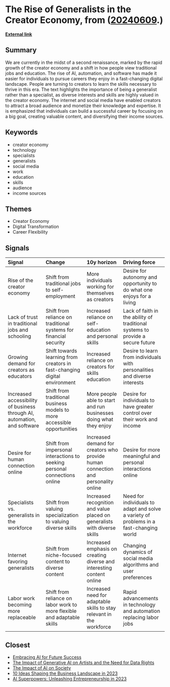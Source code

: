 # __The Rise of Generalists in the Creator Economy__, from ([20240609](https://kghosh.substack.com/p/20240609).)

__[External link](https://thedankoe.com/letters/the-age-of-the-generalist-how-to-thrive-with-multiple-interests/?utm_source=substack&utm_medium=email)__



## Summary

We are currently in the midst of a second renaissance, marked by the rapid growth of the creator economy and a shift in how people view traditional jobs and education. The rise of AI, automation, and software has made it easier for individuals to pursue careers they enjoy in a fast-changing digital landscape. People are turning to creators to learn the skills necessary to thrive in this era. The text highlights the importance of being a generalist rather than a specialist, as diverse interests and skills are highly valued in the creator economy. The internet and social media have enabled creators to attract a broad audience and monetize their knowledge and expertise. It is emphasized that individuals can build a successful career by focusing on a big goal, creating valuable content, and diversifying their income sources.

## Keywords

* creator economy
* technology
* specialists
* generalists
* social media
* work
* education
* skills
* audience
* income sources

## Themes

* Creator Economy
* Digital Transformation
* Career Flexibility

## Signals

| Signal                                                                   | Change                                                                    | 10y horizon                                                                       | Driving force                                                                          |
|:-------------------------------------------------------------------------|:--------------------------------------------------------------------------|:----------------------------------------------------------------------------------|:---------------------------------------------------------------------------------------|
| Rise of the creator economy                                              | Shift from traditional jobs to self-employment                            | More individuals working for themselves as creators                               | Desire for autonomy and opportunity to do what one enjoys for a living                 |
| Lack of trust in traditional jobs and schooling                          | Shift from reliance on traditional systems for financial security         | Increased reliance on self-education and personal skills                          | Lack of faith in the ability of traditional systems to provide a secure future         |
| Growing demand for creators as educators                                 | Shift towards learning from creators in fast-changing digital environment | Increased reliance on creators for skills education                               | Desire to learn from individuals with personalities and diverse interests              |
| Increased accessibility of business through AI, automation, and software | Shift from traditional business models to more accessible opportunities   | More people able to start and run businesses doing what they enjoy                | Desire for individuals to have greater control over their work and income              |
| Desire for human connection online                                       | Shift from impersonal interactions to seeking personal connections online | Increased demand for creators who provide human connection and personality online | Desire for more meaningful and personal interactions online                            |
| Specialists vs. generalists in the workforce                             | Shift from valuing specialization to valuing diverse skills               | Increased recognition and value placed on generalists with diverse skills         | Need for individuals to adapt and solve a variety of problems in a fast-changing world |
| Internet favoring generalists                                            | Shift from niche-focused content to diverse content                       | Increased emphasis on creating diverse and interesting content online             | Changing dynamics of social media algorithms and user preferences                      |
| Labor work becoming more replaceable                                     | Shift from reliance on labor work to more flexible and adaptable skills   | Increased need for adaptable skills to stay relevant in the workforce             | Rapid advancements in technology and automation replacing labor jobs                   |

## Closest

* [Embracing AI for Future Success](a8f2b9b3c07bd0f1d91784ff8b5ee5fc)
* [The Impact of Generative AI on Artists and the Need for Data Rights](858dac884c8fe7dfa6fc0c2cf093e97f)
* [The Impact of AI on Society](87709d0e31dee725ec1f54b7f4facbc4)
* [10 Ideas Shaping the Business Landscape in 2023](0d5cc4e60484c56f76248ad109ad9c04)
* [AI Superpowers: Unleashing Entrepreneurship in 2023](a40580730388900810b4496ff9891dc9)